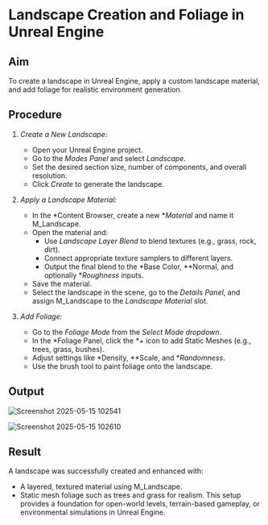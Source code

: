 # Landscape Creation and Foliage in Unreal Engine

## Aim
To create a landscape in Unreal Engine, apply a custom landscape material, and add foliage for realistic environment generation.

## Procedure

1. *Create a New Landscape:*
   - Open your Unreal Engine project.
   - Go to the *Modes Panel* and select *Landscape*.
   - Set the desired section size, number of components, and overall resolution.
   - Click *Create* to generate the landscape.

2. *Apply a Landscape Material:*
   - In the *Content Browser, create a new **Material* and name it M_Landscape.
   - Open the material and:
     - Use *Landscape Layer Blend* to blend textures (e.g., grass, rock, dirt).
     - Connect appropriate texture samplers to different layers.
     - Output the final blend to the *Base Color, **Normal, and optionally **Roughness* inputs.
   - Save the material.
   - Select the landscape in the scene, go to the *Details Panel*, and assign M_Landscape to the *Landscape Material* slot.

3. *Add Foliage:*
   - Go to the *Foliage Mode* from the *Select Mode dropdown*.
   - In the *Foliage Panel, click the **+* icon to add Static Meshes (e.g., trees, grass, bushes).
   - Adjust settings like *Density, **Scale, and **Randomness*.
   - Use the brush tool to paint foliage onto the landscape.

## Output
![Screenshot 2025-05-15 102541](https://github.com/user-attachments/assets/a0734035-7d17-4595-9a67-4cfe349266e0)

![Screenshot 2025-05-15 102610](https://github.com/user-attachments/assets/62cdd91c-c7a1-4937-a047-6e9c04528bf2)

## Result
A landscape was successfully created and enhanced with:
- A layered, textured material using M_Landscape.
- Static mesh foliage such as trees and grass for realism.
This setup provides a foundation for open-world levels, terrain-based gameplay, or environmental simulations in Unreal Engine.

